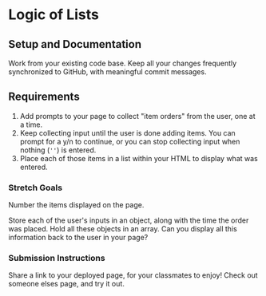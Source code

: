 # Logic of Lists

## Setup and Documentation

Work from your existing code base. Keep all your changes frequently synchronized to GitHub, with meaningful commit messages. 

## Requirements

1. Add prompts to your page to collect "item orders" from the user, one at a time.
1. Keep collecting input until the user is done adding items. You can prompt for a y/n to continue, or you can stop collecting input when nothing (`''`) is entered. 
1. Place each of those items in a list within your HTML to display what was entered. 

### Stretch Goals

Number the items displayed on the page. 

Store each of the user's inputs in an object, along with the time the order was placed. Hold all these objects in an array. Can you display all this information back to the user in your page?

### Submission Instructions

Share a link to your deployed page, for your classmates to enjoy! Check out someone elses page, and try it out. 
